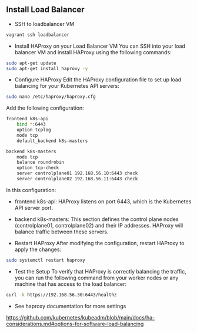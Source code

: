 ## Install Load Balancer

- SSH to loadbalancer VM

```bash
vagrant ssh loadbalancer
```

- Install HAProxy on your Load Balancer VM
You can SSH into your load balancer VM and install HAProxy using the following commands:

```bash
sudo apt-get update
sudo apt-get install haproxy -y
```

- Configure HAProxy
Edit the HAProxy configuration file to set up load balancing for your Kubernetes API servers:

```bash
sudo nano /etc/haproxy/haproxy.cfg
```

Add the following configuration:

```bash
frontend k8s-api
    bind *:6443
    option tcplog
    mode tcp
    default_backend k8s-masters

backend k8s-masters
    mode tcp
    balance roundrobin
    option tcp-check
    server controlplane01 192.168.56.10:6443 check
    server controlplane02 192.168.56.11:6443 check
```

In this configuration:

- frontend k8s-api: HAProxy listens on port 6443, which is the Kubernetes API server port.
- backend k8s-masters: This section defines the control plane nodes (controlplane01, controlplane02) and their IP addresses. HAProxy will balance traffic between these servers.

- Restart HAProxy
After modifying the configuration, restart HAProxy to apply the changes:

```bash
sudo systemctl restart haproxy
```

- Test the Setup
To verify that HAProxy is correctly balancing the traffic, you can run the following command from your worker nodes or any machine that has access to the load balancer:

```bash
curl -k https://192.168.56.30:6443/healthz
```

- See haproxy documentation for more settings

https://github.com/kubernetes/kubeadm/blob/main/docs/ha-considerations.md#options-for-software-load-balancing